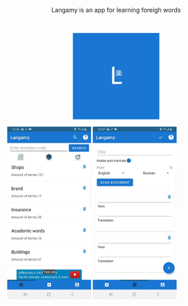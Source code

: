 <p align="center">
  Langamy is an app for learning foreigh words 
</p>
<br/>
<p align="center">
  <img src="/README/logo.png" width="200">
</p>
<div>
  <img src="/README/study_sets.jpg" height="400" style="margin-right=10px">
  <img src="/README/create.jpg" height="400">
</div>

